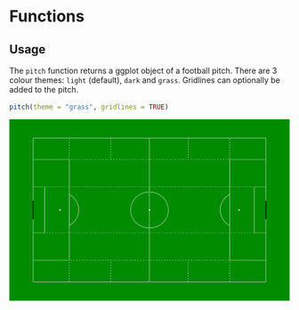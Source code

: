 # Functions

## Usage

The `pitch` function returns a ggplot object of a football pitch. There are 3 colour themes: `light` (default), `dark` and `grass`. Gridlines can optionally be added to the pitch.

```r
pitch(theme = "grass", gridlines = TRUE)
```
![](https://github.com/TimHoare/football/blob/master/visualisations/pitch.png)
